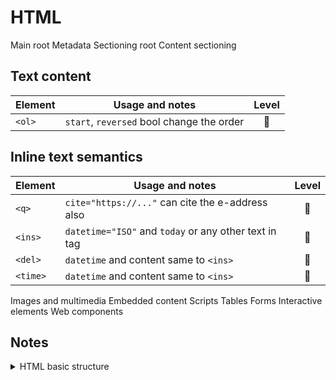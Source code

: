 # HTML

Main root
Metadata
Sectioning root
Content sectioning

## Text content

|Element|Usage and notes|Level|
|-------|---------------|:---:|
|`<ol>`|`start`, `reversed` bool change the order|:blossom:|

## Inline text semantics

|Element|Usage and notes|Level|
|-------|---------------|:---:|
|`<q>`|`cite="https://..."` can cite the e-address also|:blossom:|
|`<ins>`|`datetime="ISO"` and `today` or any other text in tag|:deciduous_tree:|
|`<del>`|`datetime` and content same to `<ins>`|:deciduous_tree:|
|`<time>`|`datetime` and content same to `<ins>`|:deciduous_tree:|

Images and multimedia
Embedded content
Scripts
Tables
Forms
Interactive elements
Web components

## Notes

<details>
<summary>HTML basic structure</summary>

```HTML
<!doctype html>
<head>
  <meta charset="utf-8">
  <meta name="viewport" content="width=device-width, initial-scale=1">
  <!-- optional: start -->
  <meta name="keywords" content="...">
  <meta name="description" content="...">
  <!-- optional: end -->
  <title>Title</title>
  <link href="#" rel="stylesheet">
</head>
<body>
</body>
```

</details>